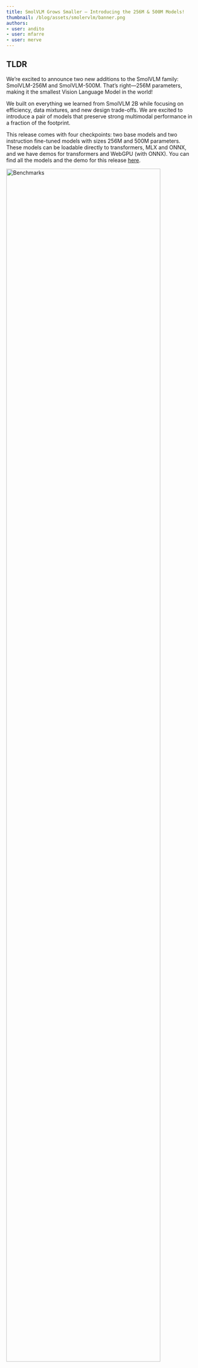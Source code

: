 ```yaml
---
title: SmolVLM Grows Smaller – Introducing the 256M & 500M Models!
thumbnail: /blog/assets/smolervlm/banner.png
authors:
- user: andito
- user: mfarre
- user: merve
---
```


## TLDR

We’re excited to announce two new additions to the SmolVLM family: SmolVLM-256M and SmolVLM-500M. That’s right—256M parameters, making it the smallest Vision Language Model in the world!

We built on everything we learned from SmolVLM 2B while focusing on efficiency, data mixtures, and new design trade-offs. We are excited to introduce a pair of models that preserve strong multimodal performance in a fraction of the footprint. 

This release comes with four checkpoints: two base models and two instruction fine-tuned models with sizes 256M and 500M parameters. These models can be loadable directly to transformers, MLX and ONNX, and we have demos for transformers and WebGPU (with ONNX). You can find all the models and the demo for this release [here](https://huggingface.co/collections/HuggingFaceTB/smolvlm-256m-and-500m-6791fafc5bb0ab8acc960fb0).

<img src="https://huggingface.co/datasets/huggingface/documentation-images/resolve/main/smoller_vlm_benchmarks.png" alt="Benchmarks" style="width:90%;" />

## Table of Contents

- [Overview](#overview)
- [Why Go Smaller?](#why-go-smaller)
    - [Meet the 256M Parameter Giant](#meet-the-256m-parameter-giant)
    - [A Step Up: 500M](#a-step-up-500m)
- [What Changed Since SmolVLM 2B?](#what-changed-since-smolvlm-2b)
- [Smaller Multimodal Retrieval: ColSmolVLM 256M & 500M](#meet-smoller-colsmolvlm)
- [Using Smaller SmolVLM](#using-smaller-smolvlm)
- [Next Steps](#next-steps)



## Overview

- **SmolVLM-256M** – The world’s smallest VLM!
- **SmolVLM-500M** – A half-billion-parameter sibling that offers a significant performance bump while still remaining super lightweight.
- **New Vision Encoder Choices** – We compared SigLIP 400M SO (used in SmolVLM 2B and many other large VLMs) against a smaller SigLIP base patch-16/512. Surprisingly, the bigger encoder offered only marginally better results, so we opted for the 93M-parameter SigLIP base patch-16/512 in these new releases.
- **Larger Image Resolution** – Our smaller vision encoder processes images at a larger resolution (inspired by Apple’s VLM research and Google’s PaLiGemma). This yields sharper image understanding with minimal overhead.
- **Training Optimization** – A new tokenization trick significantly boosted real-world benchmarks, even though it made the training loss look worse on paper.

We're now reaching model parity with the SmolLM2 family (135M, 360M, 1.7B), so you have a complete set of smaller LLM + VLM combos to play with. 


## Why Go Smaller?

When we released SmolVLM 2B, the community response was fantastic: The model is very light weight, open-source and permissive, and easy to integrate into existing workflows. But we wanted to push this approach even further for people working with constrained devices, consumer laptops, or even potentially browser-based inference. That’s where our new 256M and 500M models come in. On the other side, for people trying to process huge amounts of data, these models can can run at a fraction of the cost of the 2B model.

In the last year, we trained two 80B VLMs and reduced them to 8B. Then for SmolVLM we took the challenge of reducing that 2B. And what we learned was that we could push the frontier way further! We are excited to show that at 256M and 500M we can still get great performance. Our new 256M model is the smallest VLM ever released, yet it surpasses the performance of our Idefics 80B model from just 17 months ago.

<img src="https://huggingface.co/datasets/huggingface/documentation-images/resolve/main/smoller_vlm_benchmarks.png" alt="Benchmarks" style="width:90%;" />


### Meet the 256M Parameter Giant 

With just 256 million parameters, this model stands as the tiniest VLM ever. Despite its small size, it packs a surprising punch. It’s more than capable on many multimodal tasks, including:

- **Captioning:** Describing images or short videos.
- **Document Q&A:** Answering questions about PDFs or scanned text.
- **Basic Visual Reasoning:** Answering questions about charts or diagrams.


#### ColiPali integration
We also found that it's surprisingly easy to fine-tune. Our models are integrated into ColiPali, delivering SOTA retrieval speeds with performance rivaling models 10x their size. SmolVLM makes it faster and cheaper to build searchable databases. We think the 256M model can become a great specialized model for many tasks.

<img src="https://huggingface.co/datasets/huggingface/documentation-images/resolve/main/colsmol_tiny.png" alt="Benchmarks" style="width:90%;" />


### A Step Up: 500M

If you need more performance headroom while still keeping the memory usage low, SmolVLM-500M is our half-billion-parameter compromise. It’s significantly smaller than the previous 2B release yet manages to push scores on tasks like DocVQA and MMMU closer to the bigger models. We also found this model to be more robust to prompting, which makes it out-of-the-box better fitted for production. But both models do great when fine-tuned.

We have visualized the throughput gains across different batch sizes in below graph. Below numbers are throughput benchmarks ran on A100. 

<img src="https://huggingface.co/datasets/huggingface/documentation-images/resolve/main/smolvlm-throughput.png
" alt="Benchmarks" style="width:90%;" />

## What Changed Since SmolVLM 2B?

**1. Vision Encoder Choices**
Previously, we used the standard SigLIP 400M SO vision backbone, the same one found in many VLM architectures. For these smaller models, we experimented with two setups:

- **SigLIP 400M SO:** Higher capacity, great performance.
- **SigLIP base patch-16/512 (93M):** Much smaller, surprisingly close performance.

We found the performance gap wasn’t big enough to justify the heavier encoder for our 256M and 500M models. So, we decided to go small on the vision encoder, too. As a bonus, the smaller encoder processes images at a larger resolution, which (per research from [Apple](https://arxiv.org/pdf/2403.09611) and [Google](https://arxiv.org/pdf/2412.03555)) can often yield better visual understanding without ballooning parameter counts.

**2. Data mixture update**

Similarly to our previous release, we rely on [The Cauldron](https://huggingface.co/datasets/HuggingFaceM4/the_cauldron) and [Docmatix](https://huggingface.co/datasets/HuggingFaceM4/Docmatix) with the addition of [MathWriting](https://huggingface.co/datasets/andito/mathwriting-google) to the mix.

<img src="https://huggingface.co/datasets/huggingface/documentation-images/resolve/main/smolvlm_datamixture.gif" alt="Data mixture" style="width:90%;" />

The proportions of the datasets was adjusted to place a stronger emphasis on document understanding (41%) and image captioning (14%), while still maintaining a balanced focus on other essential areas such as visual reasoning, chart comprehension, and general instruction following.
With this update the model is built on a strong document understanding basis and lets the door open to fine-tunes that will adjust its understanding of specific tasks.


**3. Tokenization optimizations**

We increased the pixel shuffle even more! Our new models encode images at a rate of 4096 pixels per token, compared to 1820 pixels per token in the 2B model.

To optimizate the tokenizaiton even more, we added special tokens to represent our sub-image separators in a more efficient way. This means that now instead of a string like `<row_1_col_1>` being mapped to 7 tokens, it is mapped to a single token. As any strings up to `<row_6_col_6>`. This lead to a sizeable improvement in the model's stability during training and quality of the results. More detailes were documented in this [LinkedIn post](https://www.linkedin.com/posts/andimarafioti_when-worse-training-losses-lead-to-better-activity-7284521064934592513-yBZe?utm_source=share&utm_medium=member_desktop).

**4. Completing the SmolLM2-SmolVLM family**

SmolLM2 came in three sizes: 135M, 360M, and 1.7B. With the two models we are releasing today, we now have a complete set of smaller LLM + VLM combos to play with.

## Using Smaller SmolVLM

Newer SmolVLMs are working out-of-the-box with the old SmolVLM code, so you can use transformers and MLX for inference and fine-tuning, and TRL for alignment 🚀 Moreover, this release also comes with ONNX checkpoints.

Get started with SmolVLM using transformers like below.

```python
import torch
from transformers import AutoProcessor, AutoModelForVision2Seq

# Initialize processor and model
processor = AutoProcessor.from_pretrained("HuggingFaceTB/SmolVLM-500M-Instruct")
model = AutoModelForVision2Seq.from_pretrained(
    "HuggingFaceTB/SmolVLM-500M-Instruct",
    torch_dtype=torch.bfloat16,
    _attn_implementation="flash_attention_2" if DEVICE == "cuda" else "eager",
)

# Create input messages
messages = [
    {
        "role": "user",
        "content": [
            {"type": "image"},
            {"type": "text", "text": "Can you describe this image?"}
        ]
    },
]

# Preprocess
prompt = processor.apply_chat_template(messages, add_generation_prompt=True)
inputs = processor(text=prompt, images=[image], return_tensors="pt")

# Generate
generated_ids = model.generate(**inputs, max_new_tokens=500)
generated_texts = processor.batch_decode(
    generated_ids,
    skip_special_tokens=True,
)
```

Use SmolVLM with MLX by running the following CLI command:

```bash
python3 -m mlx_vlm.generate --model HuggingfaceTB/SmolVLM-500M-Instruct --max-tokens 400 --temp 0.0 --image https://huggingface.co/datasets/huggingface/documentation-images/resolve/main/vlm_example.jpg --prompt "What is in this image?"
```

<img src="https://huggingface.co/datasets/huggingface/documentation-images/resolve/main/smolvlm-mlx.gif" alt="MLX" style="width:90%;" />

Find links to fine-tuning and multimodal RAG with ColSmolVLM on the next section.

## Next Steps

- We are looking forward to ways you will be using SmollerVLMs! Get started [here](https://huggingface.co/collections/HuggingFaceTB/smolvlm-256m-and-500m-6791fafc5bb0ab8acc960fb0).
- Learn more in-depth about SmolVLM [here](https://huggingface.co/blog/smolvlm).
- [Fine-tuning and QLoRA SmolVLM using transformers](https://github.com/merveenoyan/smol-vision/blob/main/Smol_VLM_FT.ipynb)
- [Direct Preference Optimization on SmolVLM using TRL](Fine-tuning SmolVLM using direct preference optimization (DPO) with TRL on a consumer GPU)
- [Smol Multimodal RAG: Building with ColSmolVLM and SmolVLM on Colab’s Free-Tier GPU](https://huggingface.co/learn/cookbook/multimodal_rag_using_document_retrieval_and_smol_vlm)

We would like to thank [Joshua Lochner](https://huggingface.co/Xenova) for the ONNX conversion and WebGPU demo and [Vaibhav Srivastav](https://huggingface.co/reach-vb) for his help on this release.
